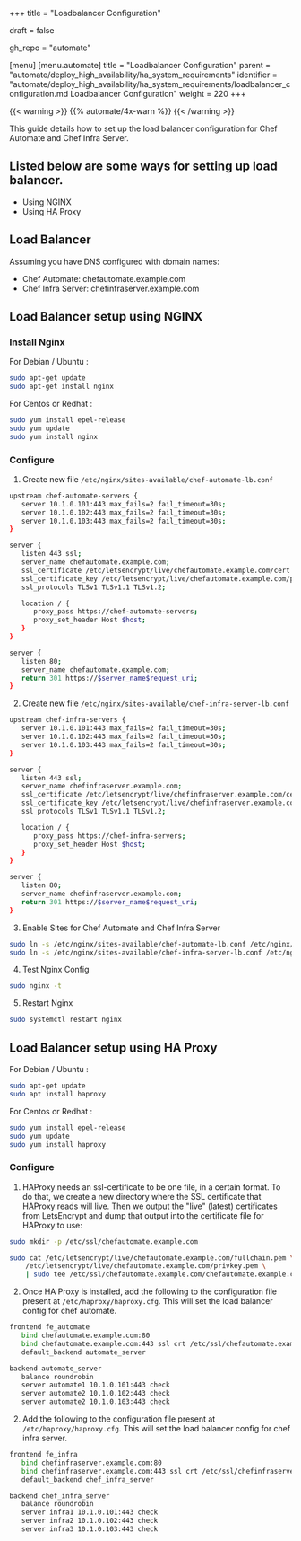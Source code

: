 +++
title = "Loadbalancer Configuration"

draft = false

gh_repo = "automate"

[menu]
  [menu.automate]
    title = "Loadbalancer Configuration"
    parent = "automate/deploy_high_availability/ha_system_requirements"
    identifier = "automate/deploy_high_availability/ha_system_requirements/loadbalancer_configuration.md Loadbalancer Configuration"
    weight = 220
+++

{{< warning >}}
{{% automate/4x-warn %}}
{{< /warning >}}

This guide details how to set up the load balancer configuration for Chef Automate and Chef Infra Server.

## Listed below are some ways for setting up load balancer.
- Using NGINX
- Using HA Proxy

## Load Balancer

Assuming you have DNS configured with domain names:

- Chef Automate: chefautomate.example.com
- Chef Infra Server: chefinfraserver.example.com

## Load Balancer setup using NGINX
### Install Nginx

For Debian / Ubuntu :

```bash
sudo apt-get update
sudo apt-get install nginx
```

For Centos or Redhat :

```bash
sudo yum install epel-release
sudo yum update
sudo yum install nginx
```

### Configure

1. Create new file `/etc/nginx/sites-available/chef-automate-lb.conf`

```bash
upstream chef-automate-servers {
   server 10.1.0.101:443 max_fails=2 fail_timeout=30s;
   server 10.1.0.102:443 max_fails=2 fail_timeout=30s;
   server 10.1.0.103:443 max_fails=2 fail_timeout=30s;
}

server {
   listen 443 ssl;
   server_name chefautomate.example.com;
   ssl_certificate /etc/letsencrypt/live/chefautomate.example.com/cert.pem;
   ssl_certificate_key /etc/letsencrypt/live/chefautomate.example.com/privkey.pem;
   ssl_protocols TLSv1 TLSv1.1 TLSv1.2;

   location / {
      proxy_pass https://chef-automate-servers;
      proxy_set_header Host $host;
   }
}

server {
   listen 80;
   server_name chefautomate.example.com;
   return 301 https://$server_name$request_uri;
}
```

2. Create new file `/etc/nginx/sites-available/chef-infra-server-lb.conf`

```bash
upstream chef-infra-servers {
   server 10.1.0.101:443 max_fails=2 fail_timeout=30s;
   server 10.1.0.102:443 max_fails=2 fail_timeout=30s;
   server 10.1.0.103:443 max_fails=2 fail_timeout=30s;
}

server {
   listen 443 ssl;
   server_name chefinfraserver.example.com;
   ssl_certificate /etc/letsencrypt/live/chefinfraserver.example.com/cert.pem;
   ssl_certificate_key /etc/letsencrypt/live/chefinfraserver.example.com/privkey.pem;
   ssl_protocols TLSv1 TLSv1.1 TLSv1.2;

   location / {
      proxy_pass https://chef-infra-servers;
      proxy_set_header Host $host;
   }
}

server {
   listen 80;
   server_name chefinfraserver.example.com;
   return 301 https://$server_name$request_uri;
}
```

3. Enable Sites for Chef Automate and Chef Infra Server

```bash
sudo ln -s /etc/nginx/sites-available/chef-automate-lb.conf /etc/nginx/sites-enabled/
sudo ln -s /etc/nginx/sites-available/chef-infra-server-lb.conf /etc/nginx/sites-enabled/
```

4. Test Nginx Config

```bash
sudo nginx -t
```

5. Restart Nginx

```bash
sudo systemctl restart nginx
```

## Load Balancer setup using HA Proxy

For Debian / Ubuntu :

```bash
sudo apt-get update
sudo apt install haproxy
```

For Centos or Redhat :

```bash
sudo yum install epel-release
sudo yum update
sudo yum install haproxy
```

### Configure

1. HAProxy needs an ssl-certificate to be one file, in a certain format. To do that, we create a new directory where the SSL certificate that HAProxy reads will live. Then we output the "live" (latest) certificates from LetsEncrypt and dump that output into the certificate file for HAProxy to use:

```bash
sudo mkdir -p /etc/ssl/chefautomate.example.com

sudo cat /etc/letsencrypt/live/chefautomate.example.com/fullchain.pem \
    /etc/letsencrypt/live/chefautomate.example.com/privkey.pem \
    | sudo tee /etc/ssl/chefautomate.example.com/chefautomate.example.com.pem
```

2. Once HA Proxy is installed, add the following to the configuration file present at `/etc/haproxy/haproxy.cfg`. This will set the load balancer config for chef automate.

```bash
frontend fe_automate
   bind chefautomate.example.com:80
   bind chefautomate.example.com:443 ssl crt /etc/ssl/chefautomate.example.com/chefautomate.example.com.pem
   default_backend automate_server

backend automate_server
   balance roundrobin
   server automate1 10.1.0.101:443 check
   server automate2 10.1.0.102:443 check
   server automate2 10.1.0.103:443 check
```

2. Add the following to the configuration file present at `/etc/haproxy/haproxy.cfg`. This will set the load balancer config for chef infra server.

```bash
frontend fe_infra
   bind chefinfraserver.example.com:80
   bind chefinfraserver.example.com:443 ssl crt /etc/ssl/chefinfraserver.example.com/chefinfraserver.example.com.pem
   default_backend chef_infra_server

backend chef_infra_server
   balance roundrobin
   server infra1 10.1.0.101:443 check
   server infra2 10.1.0.102:443 check
   server infra3 10.1.0.103:443 check
```